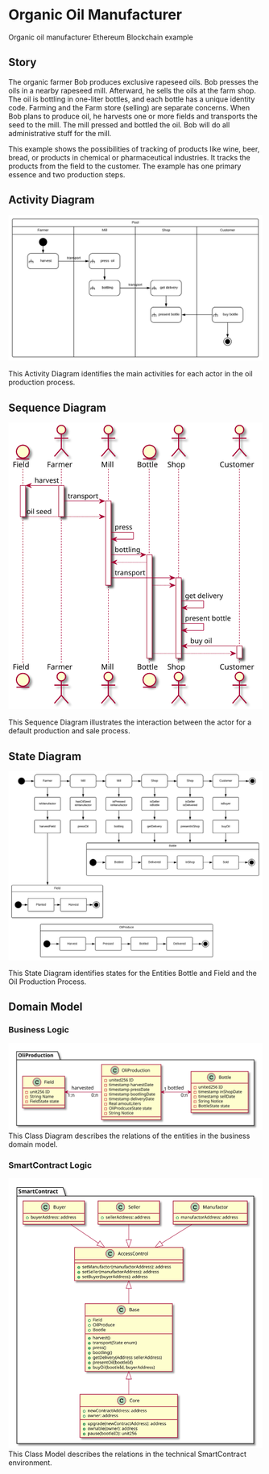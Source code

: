 # Organic Oil Manufacturer
Organic oil manufacturer Ethereum Blockchain example

## Story
The organic farmer Bob produces exclusive rapeseed oils.  Bob presses the oils in a nearby rapeseed mill. Afterward, he sells the oils at the farm shop.   The oil is bottling in one-liter bottles, and each bottle has a unique identity code. Farming and the Farm store (selling) are separate concerns.  When Bob plans to produce oil, he harvests one or more fields and transports the seed to the mill. The mill pressed and bottled the oil. Bob will do all administrative stuff for the mill.

This example shows the possibilities of tracking of products like wine, beer, bread, or products in chemical or pharmaceutical industries. It tracks the products from the field to the customer. The example has one primary essence and two production steps.

## Activity Diagram
![Acitivity Diagram](images/ActivityDiagram.svg)

This Activity Diagram identifies the main activities for each actor in the oil production process.

## Sequence Diagram
![Sequence Diagram](images/SequenceDiagram.svg)

This Sequence Diagram illustrates the interaction between the actor for a default production and sale process.

## State Diagram
![State Diagram](images/StateDiagram.svg)

This State Diagram identifies states for the Entities Bottle and Field and the Oil Production Process.

## Domain Model

### Business Logic
![Business Model](images/DataModelBusinessModel.svg)
This Class Diagram describes the relations of the entities in the business domain model.

### SmartContract Logic
![SmartContract Model](images/DataModelSmartContract.svg)
This Class Model describes the relations in the technical SmartContract environment.